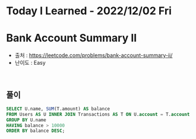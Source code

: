 # Today I Learned - 2022/12/02 Fri

# Bank Account Summary II
- 출처 : https://leetcode.com/problems/bank-account-summary-ii/
- 난이도 : Easy
<br>

## 풀이
```sql
SELECT U.name, SUM(T.amount) AS balance
FROM Users AS U INNER JOIN Transactions AS T ON U.account = T.account
GROUP BY U.name
HAVING balance > 10000
ORDER BY balance DESC;
```

